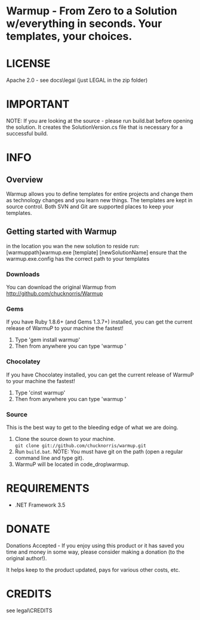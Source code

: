 Warmup - From Zero to a Solution w/everything in seconds. Your templates, your choices.
=======

# LICENSE
Apache 2.0 - see docs\legal (just LEGAL in the zip folder)

# IMPORTANT
NOTE: If you are looking at the source - please run build.bat before opening the solution. It creates the SolutionVersion.cs file that is necessary for a successful build.

# INFO
## Overview
Warmup allows you to define templates for entire projects and change them as technology changes and you learn new things. The templates are kept in source control. Both SVN and Git are supported places to keep your templates.

## Getting started with Warmup

in the location you wan the new solution to reside run:
  [warmuppath]warmup.exe [template] [newSolutionName]
ensure that the warmup.exe.config  has the correct path to your templates

### Downloads

 You can download the original Warmup from http://github.com/chucknorris/Warmup

### Gems  
If you have Ruby 1.8.6+ (and Gems 1.3.7+) installed, you can get the current release of WarmuP to your machine the fastest!  
  
1. Type 'gem install warmup'  
2. Then from anywhere you can type 'warmup <options>'  

### Chocolatey
If you have Chocolatey installed, you can get the current release of WarmuP to your machine the fastest!  
  
1. Type 'cinst warmup'  
2. Then from anywhere you can type 'warmup <options>'  
  
### Source
This is the best way to get to the bleeding edge of what we are doing.

1. Clone the source down to your machine.  
  `git clone git://github.com/chucknorris/warmup.git`
2. Run `build.bat`. NOTE: You must have git on the path (open a regular command line and type git).  
3. WarmuP will be located in code_drop\warmup.  


# REQUIREMENTS
* .NET Framework 3.5 

# DONATE

Donations Accepted - If you enjoy using this product or it has saved you time and money in some way, please consider making a donation (to the original author!). 

It helps keep to the product updated, pays for various other costs, etc.

# CREDITS
see legal\CREDITS